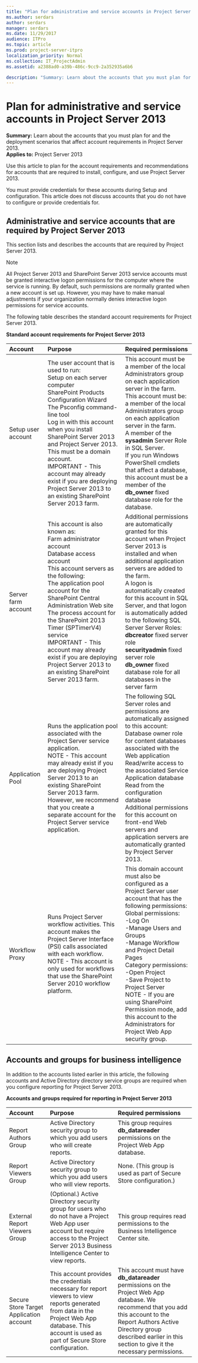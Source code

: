 ```yaml
---
title: "Plan for administrative and service accounts in Project Server 2013"
ms.author: serdars
author: serdars
manager: serdars
ms.date: 11/29/2017
audience: ITPro
ms.topic: article
ms.prod: project-server-itpro
localization_priority: Normal
ms.collection: IT_ProjectAdmin
ms.assetid: a2388ad0-a39b-486c-9cc9-2a352935a6b6

description: "Summary: Learn about the accounts that you must plan for and the deployment scenarios that affect account requirements in Project Server 2013."
---
```


# Plan for administrative and service accounts in Project Server 2013
 
 **Summary:** Learn about the accounts that you must plan for and the deployment scenarios that affect account requirements in Project Server 2013.<br/>
**Applies to:** Project Server 2013
  
Use this article to plan for the account requirements and recommendations for accounts that are required to install, configure, and use Project Server 2013.
  
You must provide credentials for these accounts during Setup and configuration. This article does not discuss accounts that you do not have to configure or provide credentials for.
  
## Administrative and service accounts that are required by Project Server 2013

This section lists and describes the accounts that are required by Project Server 2013.
  
> [!NOTE]
> All Project Server 2013 and SharePoint Server 2013 service accounts must be granted interactive logon permissions for the computer where the service is running. By default, such permissions are normally granted when a new account is set up. However, you may have to make manual adjustments if your organization normally denies interactive logon permissions for service accounts. 
  
The following table describes the standard account requirements for Project Server 2013.
  
**Standard account requirements for Project Server 2013**

|**Account**|**Purpose**|**Required permissions**|
|:-----|:-----|:-----|
|Setup user account  <br/> | The user account that is used to run: <br/>  Setup on each server computer <br/>  SharePoint Products Configuration Wizard <br/>  The Psconfig command-line tool <br/>  Log in with this account when you install SharePoint Server 2013 and Project Server 2013. This must be a domain account. <br/> IMPORTANT - This account may already exist if you are deploying Project Server 2013 to an existing SharePoint Server 2013 farm.          | This account must be a member of the local Administrators group on each application server in the farm. <br/>  This account must be: <br/>  a member of the local Administrators group on each application server in the farm. <br/>  A member of the **sysadmin** Server Role in SQL Server. <br/>  If you run Windows PowerShell cmdlets that affect a database, this account must be a member of the **db_owner** fixed database role for the database. <br/> |
|Server farm account  <br/> | This account is also known as: <br/>  Farm administrator account <br/>  Database access account <br/>  This account servers as the following: <br/>  The application pool account for the SharePoint Central Administration Web site <br/>  The process account for the SharePoint 2013 Timer (SPTimerV4) service <br/> IMPORTANT - This account may already exist if you are deploying Project Server 2013 to an existing SharePoint Server 2013 farm.          | Additional permissions are automatically granted for this account when Project Server 2013 is installed and when additional application servers are added to the farm. <br/>  A logon is automatically created for this account in SQL Server, and that logon is automatically added to the following SQL Server Server Roles: <br/> **dbcreator** fixed server role <br/> **securityadmin** fixed server role <br/> **db_owner** fixed database role for all databases in the server farm <br/> |
|Application Pool  <br/> |Runs the application pool associated with the Project Server service application.  <br/> NOTE - This account may already exist if you are deploying Project Server 2013 to an existing SharePoint Server 2013 farm. However, we recommend that you create a separate account for the Project Server service application.           | The following SQL Server roles and permissions are automatically assigned to this account: <br/>  Database owner role for content databases associated with the Web application <br/>  Read/write access to the associated Service Application database <br/>  Read from the configuration database <br/>  Additional permissions for this account on front-end Web servers and application servers are automatically granted by Project Server 2013. <br/> |
|Workflow Proxy  <br/> |Runs Project Server workflow activities. This account makes the Project Server Interface (PSI) calls associated with each workflow.  <br/> NOTE - This account is only used for workflows that use the SharePoint Server 2010 workflow platform.  | This domain account must also be configured as a Project Server user account that has the following permissions: <br/>  Global permissions: <br/>  -Log On <br/>  -Manage Users and Groups <br/>  -Manage Workflow and Project Detail Pages <br/>  Category permissions: <br/>  -Open Project <br/>  -Save Project to Project Server <br/> NOTE - If you are using SharePoint Permission mode, add this account to the Administrators for Project Web App security group. |
   
## Accounts and groups for business intelligence

In addition to the accounts listed earlier in this article, the following accounts and Active Directory directory service groups are required when you configure reporting for Project Server 2013.
  
**Accounts and groups required for reporting in Project Server 2013**

|**Account**|**Purpose**|**Required permissions**|
|:-----|:-----|:-----|
|Report Authors Group  <br/> |Active Directory security group to which you add users who will create reports.  <br/> |This group requires **db_datareader** permissions on the Project Web App database. <br/> |
|Report Viewers Group  <br/> |Active Directory security group to which you add users who will view reports.  <br/> |None. (This group is used as part of Secure Store configuration.)  <br/> |
|External Report Viewers Group  <br/> |(Optional.) Active Directory security group for users who do not have a Project Web App user account but require access to the Project Server 2013 Business Intelligence Center to view reports.  <br/> |This group requires read permissions to the Business Intelligence Center site.  <br/> |
|Secure Store Target Application account  <br/> |This account provides the credentials necessary for report viewers to view reports generated from data in the Project Web App database. This account is used as part of Secure Store configuration.  <br/> |This account must have **db_datareader** permissions on the Project Web App database. We recommend that you add this account to the Report Authors Active Directory group described earlier in this section to give it the necessary permissions. <br/> |
   


